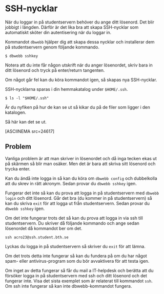 SSH-nycklar
==================================

När du loggar in på studentservern behöver du ange ditt lösenord. Det blir jobbigt i längden. Därför är det lika bra att skapa SSH-nycklar som automatiskt sköter din autentisering när du loggar in.

Kommandot `dbwebb` hjälper dig att skapa dessa nycklar och installerar dem på studentservern genom följande kommando.

```text
$ dbwebb sshkey
```

Notera att du inte får någon utskrift när du anger lösenordet, skriv bara in ditt lösenord och tryck på enter/return tangenten.

Om något går fel kan du köra kommandot igen, så skapas nya SSH-nycklar.

SSH-nycklarna sparas i din hemmakatalog under `$HOME/.ssh`. 

```text
$ ls -l "$HOME/.ssh"
```

Är du nyfiken på hur de kan se ut så kikar du på de filer som ligger i den katalogen.

Så här kan det se ut.

[ASCIINEMA src=24617]



Problem
---------------------------

Vanliga problem är att man skriver in lösenordet och då inga tecken ekas ut på skärmen så blir man osäker. Men det är bara att skriva sitt lösenord och trycka enter.

Kan du ändå inte logga in så kan du köra om `dbwebb config` och dubbelkolla att du skrev in rätt akronym. Sedan provar du `dbwebb sshkey` igen.

Fungerar det inte så kan du prova att logga in på studentservern med `dbwebb login` och ditt lösenord. Går det bra (du kommer in på studentservern) så kan du skriva `exit` för att logga ut från studentservern. Sedan provar du `dbwebb sshkey` igen.

Om det inte fungerar trots det så kan du prova att logga in via ssh till studentservern. Du skriver då följande kommando och ange sedan lösenordet då kommandot ber om det.

```
ssh acro23@ssh.student.bth.se
```

Lyckas du logga in på studentservern så skriver du `exit` för att lämna.

Om det trots detta inte fungerar så kan du fundera på om du har något spam- eller antivirus-program som du bör avvaktivera för att testa igen.

Om inget av detta fungerar så får du mail a IT-helpdesk och berätta att du försöker logga in på studentservern med ssh och ditt lösenord och det fungerar inte. Visa det sista exemplet som är relaterat till kommandot `ssh`. Om ssh inte fungerar så kan inte dbwebb-kommandot fungera.


